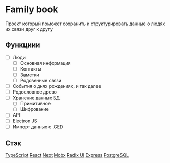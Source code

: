 # Family book

Проект который поможет сохранить и структурировать данные о людях их связи друг к другу

## Функциии

-   [ ] Люди
    -   [ ] Основная информация
    -   [ ] Контакты
    -   [ ] Заметки
    -   [ ] Родсвенные связи
-   [ ] События о днях рождениях, и так далее
-   [ ] Родословное древо
-   [ ] Хранение данных БД
    -   [ ] Примитивное
    -   [ ] Шифрование
-   [ ] API
-   [ ] Electron JS
-   [ ] Импорт данных с .GED

## Стэк

[TypeScript](https://www.typescriptlang.org/)
[React](https://ru.legacy.reactjs.org/)
[Next](https://nextjs.org/)
[Mobx](https://mobx.js.org/README.html)
[Radix UI](https://www.radix-ui.com/)
[Express](https://expressjs.com/)
[PostgreSQL](https://www.postgresql.org/)
